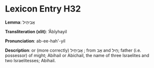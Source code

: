 # Lexicon Entry H32

**Lemma**: אֲבִיהַיִל

**Transliteration (xlit)**: ʼĂbîyhayil

**Pronunciation**: ab-ee-hah'-yil

**Description**:
or (more correctly) אֲבִיחַיִל ; from אָב and חַיִל; father (i.e. possessor) of might; Abihail or Abichail, the name of three Israelites and two Israelitesses; Abihail.
